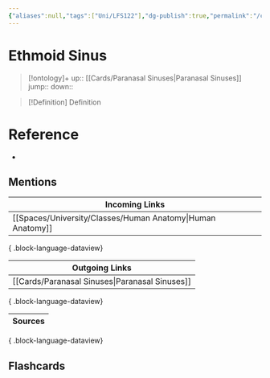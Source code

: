 ```yaml
---
{"aliases":null,"tags":["Uni/LFS122"],"dg-publish":true,"permalink":"/cards/ethmoid-sinus/","dgPassFrontmatter":true}
---
```


# Ethmoid Sinus

> [!ontology]+
> up:: [[Cards/Paranasal Sinuses\|Paranasal Sinuses]]
> jump:: 
> down:: 

> [!Definition] Definition
> 

# Reference
- 

## Mentions
| Incoming Links                                                |
| ------------------------------------------------------------- |
| [[Spaces/University/Classes/Human Anatomy\|Human Anatomy]] |

{ .block-language-dataview}

| Outgoing Links                                    |
| ------------------------------------------------- |
| [[Cards/Paranasal Sinuses\|Paranasal Sinuses]] |

{ .block-language-dataview}

| Sources |
| ------- |

{ .block-language-dataview}

## Flashcards 
